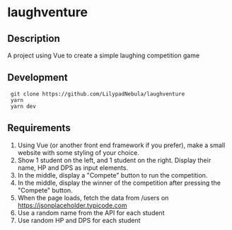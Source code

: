 # laughventure

## Description
A project using Vue to create a simple laughing competition game

## Development
  ```shell
   git clone https://github.com/LilypadNebula/laughventure
   yarn
   yarn dev
  ```

## Requirements
1. Using Vue (or another front end framework if you prefer), make a small website with some styling of your choice.
2. Show 1 student on the left, and 1 student on the right. Display their name, HP and DPS as input elements.
3. In the middle, display a "Compete" button to run the competition.
4. In the middle, display the winner of the competition after pressing the "Compete" button.
5. When the page loads, fetch the data from /users on https://jsonplaceholder.typicode.com
6. Use a random name from the API for each student
7. Use random HP and DPS for each student

